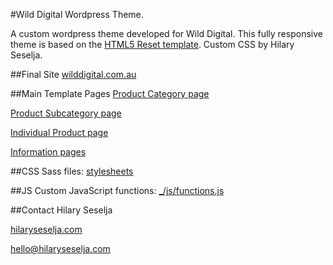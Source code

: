 #Wild Digital Wordpress Theme.

A custom wordpress theme developed for Wild Digital. This fully responsive theme is based on the [HTML5 Reset template](https://github.com/murtaugh/HTML5-Reset). Custom CSS by Hilary Seselja.

##Final Site
[wilddigital.com.au](http://wilddigital.com.au)

##Main Template Pages
[Product Category page](https://github.com/blue-baron/wild-digital-theme/blob/master/page-%7Bproducts-ALL%7D.php) 

[Product Subcategory page](https://github.com/blue-baron/wild-digital-theme/blob/master/page-%7Bproduct-category%7D.php)

[Individual Product page](https://github.com/blue-baron/wild-digital-theme/blob/master/page-%7Bproduct-multiple-level2%7D.php)

[Information pages](https://github.com/blue-baron/wild-digital-theme/blob/master/page-%7Bproduct-multiple-level1%7D.php)


##CSS
Sass files: [stylesheets](https://github.com/blue-baron/wild-digital-theme/tree/master/stylesheets)

##JS
Custom JavaScript functions: [_/js/functions.js](https://github.com/blue-baron/wild-digital-theme/blob/master/_/js/functions.js)

##Contact
Hilary Seselja

[hilaryseselja.com](http://www.hilaryseselja.com)

[hello@hilaryseselja.com](mailto:hello@hilaryseselja.com)
